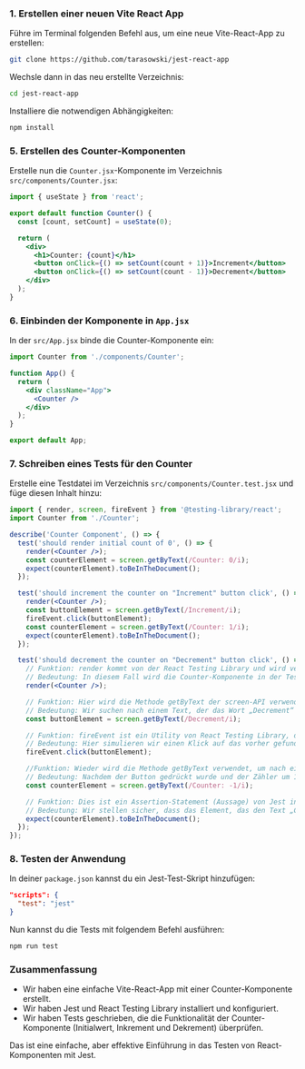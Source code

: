 ### 1. Erstellen einer neuen Vite React App

Führe im Terminal folgenden Befehl aus, um eine neue Vite-React-App zu erstellen:

```bash
git clone https://github.com/tarasowski/jest-react-app
```

Wechsle dann in das neu erstellte Verzeichnis:

```bash
cd jest-react-app
```

Installiere die notwendigen Abhängigkeiten:

```bash
npm install
```

### 5. Erstellen des Counter-Komponenten

Erstelle nun die `Counter.jsx`-Komponente im Verzeichnis `src/components/Counter.jsx`:

```jsx
import { useState } from 'react';

export default function Counter() {
  const [count, setCount] = useState(0);

  return (
    <div>
      <h1>Counter: {count}</h1>
      <button onClick={() => setCount(count + 1)}>Increment</button>
      <button onClick={() => setCount(count - 1)}>Decrement</button>
    </div>
  );
}
```

### 6. Einbinden der Komponente in `App.jsx`

In der `src/App.jsx` binde die Counter-Komponente ein:

```jsx
import Counter from './components/Counter';

function App() {
  return (
    <div className="App">
      <Counter />
    </div>
  );
}

export default App;
```

### 7. Schreiben eines Tests für den Counter

Erstelle eine Testdatei im Verzeichnis `src/components/Counter.test.jsx` und füge diesen Inhalt hinzu:

```jsx
import { render, screen, fireEvent } from '@testing-library/react';
import Counter from './Counter';

describe('Counter Component', () => {
  test('should render initial count of 0', () => {
    render(<Counter />);
    const counterElement = screen.getByText(/Counter: 0/i);
    expect(counterElement).toBeInTheDocument();
  });

  test('should increment the counter on "Increment" button click', () => {
    render(<Counter />);
    const buttonElement = screen.getByText(/Increment/i);
    fireEvent.click(buttonElement);
    const counterElement = screen.getByText(/Counter: 1/i);
    expect(counterElement).toBeInTheDocument();
  });

  test('should decrement the counter on "Decrement" button click', () => {
    // Funktion: render kommt von der React Testing Library und wird verwendet, um eine React-Komponente in einer simulierten DOM-Umgebung (die vom Browser unabhängig ist) zu rendern.
    // Bedeutung: In diesem Fall wird die Counter-Komponente in der Testumgebung "gerendert". Dies bedeutet, dass die Komponente mit allen UI-Elementen (wie Buttons und Texten) auf dem virtuellen DOM dargestellt wird.
    render(<Counter />);

    // Funktion: Hier wird die Methode getByText der screen-API verwendet. screen ist eine globale API, die von der React Testing Library bereitgestellt wird und uns Zugriff auf den "gerenderten" virtuellen DOM gewährt.
    // Bedeutung: Wir suchen nach einem Text, der das Wort „Decrement“ enthält. Der reguläre Ausdruck /Decrement/i steht für eine Suche, die nicht auf Groß- oder Kleinschreibung achtet (deshalb das i am Ende des Ausdrucks). Das bedeutet, dass sowohl "Decrement" als auch "decrement" gefunden werden.
    const buttonElement = screen.getByText(/Decrement/i);

    // Funktion: fireEvent ist ein Utility von React Testing Library, das es uns ermöglicht, Ereignisse zu simulieren (wie Klicks, Tastendrücke usw.).
    // Bedeutung: Hier simulieren wir einen Klick auf das vorher gefundene Button-Element (buttonElement), das den Text „Decrement“ trägt.
    fireEvent.click(buttonElement);

    //Funktion: Wieder wird die Methode getByText verwendet, um nach einem Text auf dem Bildschirm zu suchen. In diesem Fall suchen wir nach dem Text „Counter: -1“, der dem Zähler entspricht, nachdem der Button „Decrement“ angeklickt wurde.
    // Bedeutung: Nachdem der Button gedrückt wurde und der Zähler um 1 reduziert wurde, sollte der neue Text auf dem Bildschirm „Counter: -1“ lauten. Dieser Text wird gesucht und das entsprechende Element (das den Text enthält) wird in der Variablen counterElement gespeichert.
    const counterElement = screen.getByText(/Counter: -1/i);

    // Funktion: Dies ist ein Assertion-Statement (Aussage) von Jest in Kombination mit der Jest-DOM Erweiterung.
    // Bedeutung: Wir stellen sicher, dass das Element, das den Text „Counter: -1“ enthält, tatsächlich im Dokument (dem simulierten DOM) vorhanden ist.
    expect(counterElement).toBeInTheDocument();
  });
});
```

### 8. Testen der Anwendung

In deiner `package.json` kannst du ein Jest-Test-Skript hinzufügen:

```json
"scripts": {
  "test": "jest"
}
```

Nun kannst du die Tests mit folgendem Befehl ausführen:

```bash
npm run test
```

### Zusammenfassung

- Wir haben eine einfache Vite-React-App mit einer Counter-Komponente erstellt.
- Wir haben Jest und React Testing Library installiert und konfiguriert.
- Wir haben Tests geschrieben, die die Funktionalität der Counter-Komponente (Initialwert, Inkrement und Dekrement) überprüfen.

Das ist eine einfache, aber effektive Einführung in das Testen von React-Komponenten mit Jest.

